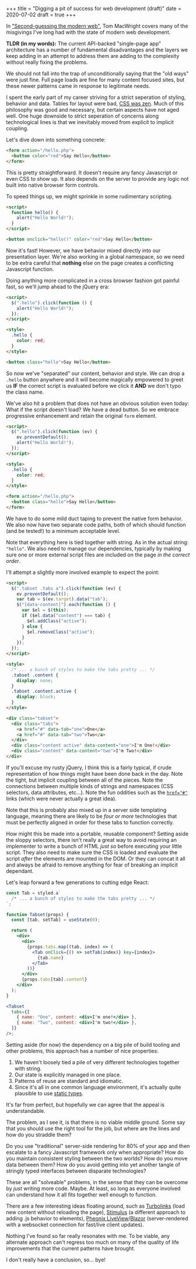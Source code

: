 +++
title = "Digging a pit of success for web development (draft)"
date = 2020-07-02
draft = true
+++

In ["Second-guessing the modern web"](https://macwright.org/2020/05/10/spa-fatigue.html), Tom MacWright covers many of the misgivings I've long had with the state of modern web development.

**TLDR (in my words):** The current API-backed "single-page app" architecture has a number of fundamental disadvantages and the layers we keep adding in an attempt to address them are adding to the complexity without really fixing the problems.

We should not fall into the trap of unconditionally saying that the "old ways" were just fine. Full page loads are fine for many content focused sites, but these newer patterns came in response to legitimate needs.

I spent the early part of my career striving for a strict seperation of styling, behavior and data. Tables for layout were bad, [CSS was zen](http://www.csszengarden.com/). Much of this philosophy was good and necessary, but certain aspects have not aged well. One huge downside to strict seperation of concerns along technological lines is that we inevitably moved from explicit to implicit coupling.

Let's dive down into something concrete:

```html
<form action="/hello.php">
  <button color="red">Say Hello</button>
</form>
```

This is pretty straightforward. It doesn't require any fancy Javascript or even CSS to show up. It also depends on the server to provide any logic not built into native browser form controls.

To speed things up, we might sprinkle in some rudimentary scripting.

```html
<script>
  function hello() {
    alert("Hello World!");
  }
</script>

<button onclick="hello()" color="red">Say Hello</button>
```

Now it's fast! However, we have behavior mixed directly into our presentation layer. We're also working in a global namespace, so we need to be extra careful that **nothing** else on the page creates a conflicting Javascript function.

Doing anything more complicated in a cross browser fashion got painful fast, so we'll jump ahead to the jQuery era:

```html
<script>
  $(".hello").click(function () {
    alert("Hello World!");
  });
</script>

<style>
  .hello {
    color: red;
  }
</style>

<button class="hello">Say Hello</button>
```

So now we've "separated" our content, behavior and style. We can drop a `.hello` button anywhere and it will become magically empowered to greet us **IF** the correct script is evaluated before we click it **AND** we don't typo the class name.

We've also hit a problem that does not have an obvious solution even today: What if the script doesn't load? We have a dead button. So we embrace progressive enhancement and retain the original `form` element.

```html
<script>
  $(".hello").click(function (ev) {
    ev.preventDefault();
    alert("Hello World!");
  });
</script>

<style>
  .hello {
    color: red;
  }
</style>

<form action="/hello.php">
  <button class="hello">Say Hello</button>
</form>
```

We have to do some mild duct taping to prevent the native form behavior. We also now have two separate code paths, both of which should function (and be tested!) to a minimum acceptable level.

Note that everything here is tied together with string. As in the actual string: `"hello"`. We also need to manage our dependencies, typically by making sure one or more external script files are included on the page _in the correct order_.

I'll attempt a slightly more involved example to expect the point:

```html
<script>
  $(".tabset .tabs a").click(function (ev) {
    ev.preventDefault();
    var tab = $(ev.target).data("tab");
    $("[data-content]").each(function () {
      var $el = $(this);
      if ($el.data("content") === tab) {
        $el.addClass("active");
      } else {
        $el.removeClass("active");
      }
    });
  });
</script>

<style>
  /* ... a bunch of styles to make the tabs pretty ... */
  .tabset .content {
    display: none;
  }
  .tabset .content.active {
    display: block;
  }
</style>

<div class="tabset">
  <div class="tabs">
    <a href="#" data-tab="one">One</a>
    <a href="#" data-tab="two">Two</a>
  </div>
  <div class="content active" data-content="one">I'm One!</div>
  <div class="content" data-content="two">I'm Two!</div>
</div>
```

If you'll excuse my rusty jQuery, I think this is a fairly typical, if crude representation of how things might have been done back in the day. Note the tight, but implicit coupling between all of the pieces. Note the connections between multiple kinds of strings and namespaces (CSS selectors, data attributes, etc...). Note the fun oddities such as the [`href="#"`](https://stackoverflow.com/questions/2800187/what-is-it-when-a-link-has-a-pound-sign-in-it) links (which were never actually a great idea).

Note that this is probably also mixed up in a server side templating language, meaning there are likely to be _four or more_ technologies that must be perfectly aligned in order for these tabs to function correctly.

How might this be made into a portable, reusable component? Setting aside the sloppy selectors, there isn't really a great way to avoid requiring an implementer to write a bunch of HTML _just so_ before executing your little script. They also need to make sure the CSS is loaded and evaluate the script _after_ the elements are mounted in the DOM. Or they can concat it all and always be afraid to remove anything for fear of breaking an implicit dependant.

Let's leap forward a few generations to cutting edge React:

```jsx
const Tab = styled.a`
  /* ... a bunch of styles to make the tabs pretty ... */
`;

function Tabset(props) {
  const [tab, setTab] = useState(0);

  return (
    <div>
      <div>
        {props.tabs.map((tab, index) => (
          <Tab onClick={() => setTab(index)} key={index}>
            {tab.name}
          </Tab>
        ))}
      </div>
      {props.tabs[tab].content}
    </div>
  );
}

<Tabset
  tabs={[
    { name: "One", content: <div>I'm one!</div> },
    { name: "Two", content: <div>I'm two!</div> },
  ]}
/>;
```

Setting aside (for now) the dependency on a big pile of build tooling and other problems, this approach has a number of nice properties:

1. We haven't loosely tied a pile of very different technologies together with string.
1. Our state is explicitly managed in one place.
1. Patterns of reuse are standard and idiomatic.
1. Since it's all in one common language environment, it's actually quite plausible to use [static types](https://www.typescriptlang.org/).

It's far from perfect, but hopefully we can agree that the appeal is understandable.

The problem, as I see it, is that there is no viable middle ground. Some say that you should use the right tool for the job, but where are the lines and how do you straddle them?

Do you use "traditional" server-side rendering for 80% of your app and then escalate to a fancy Javascript framework only when appropriate? How do you maintain consistent styling between the two worlds? How do you move data between them? How do you avoid getting into yet another tangle of stringly typed interfaces between disparate technologies?

These are all "solveable" problems, in the sense that they can be overcome by _just_ writing more code. Maybe. At least, so long as everyone involved can understand how it all fits together well enough to function.

There are a few interesting ideas floating around, such as [Turbolinks](https://github.com/turbolinks/turbolinks) (load new content without reloading the page), [Stimulus](https://stimulusjs.org/handbook/origin) (a different approach to adding .js behavior to elements), [Pheonix LiveView](https://www.phoenixframework.org/)/[Blazor](https://dotnet.microsoft.com/apps/aspnet/web-apps/blazor) (server-rendered with a websocket connection for fast/live client updates).

Nothing I've found so far really resonates with me. To be viable, any alternate approach can't regress too much on many of the quality of life improvements that the current patterns have brought.

I don't really have a conclusion, so... bye!
